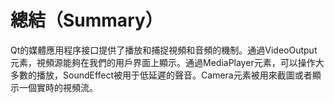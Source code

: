 # 總結（Summary）

Qt的媒體應用程序接口提供了播放和捕捉視頻和音頻的機制。通過VideoOutput元素，視頻源能夠在我們的用戶界面上顯示。通過MediaPlayer元素，可以操作大多數的播放，SoundEffect被用于低延遲的聲音。Camera元素被用來截圖或者顯示一個實時的視頻流。
